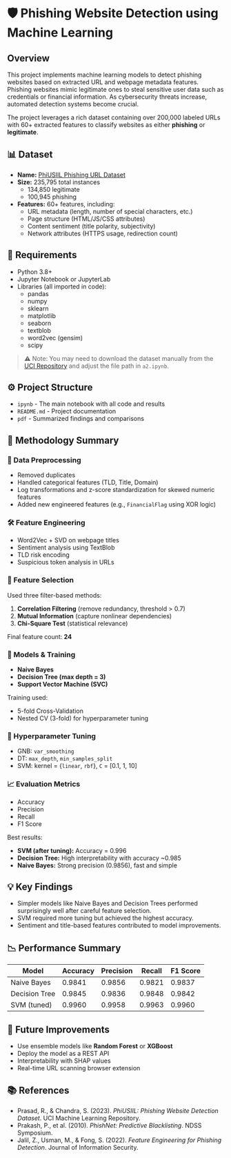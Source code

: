 # 🛡️ Phishing Website Detection using Machine Learning

## Overview

This project implements machine learning models to detect phishing websites based on extracted URL and webpage metadata features. Phishing websites mimic legitimate ones to steal sensitive user data such as credentials or financial information. As cybersecurity threats increase, automated detection systems become crucial.

The project leverages a rich dataset containing over 200,000 labeled URLs with 60+ extracted features to classify websites as either **phishing** or **legitimate**.

## 📊 Dataset

- **Name:** [PhiUSIIL Phishing URL Dataset](https://archive.ics.uci.edu/dataset/967/phiusiil+phishing+url+dataset)
- **Size:** 235,795 total instances
  - 134,850 legitimate
  - 100,945 phishing
- **Features:** 60+ features, including:
  - URL metadata (length, number of special characters, etc.)
  - Page structure (HTML/JS/CSS attributes)
  - Content sentiment (title polarity, subjectivity)
  - Network attributes (HTTPS usage, redirection count)

## 🔧 Requirements

- Python 3.8+
- Jupyter Notebook or JupyterLab
- Libraries (all imported in code):
  - pandas
  - numpy
  - sklearn
  - matplotlib
  - seaborn
  - textblob
  - word2vec (gensim)
  - scipy

> ⚠️ Note: You may need to download the dataset manually from the [UCI Repository](https://archive.ics.uci.edu/dataset/967/phiusiil+phishing+url+dataset) and adjust the file path in `a2.ipynb`.

## ⚙️ Project Structure

- `ipynb` - The main notebook with all code and results
- `README.md` - Project documentation
- `pdf`  - Summarized findings and comparisons 

## 📌 Methodology Summary

### 🧹 Data Preprocessing

- Removed duplicates
- Handled categorical features (TLD, Title, Domain)
- Log transformations and z-score standardization for skewed numeric features
- Added new engineered features (e.g., `FinancialFlag` using XOR logic)

### 🛠️ Feature Engineering

- Word2Vec + SVD on webpage titles
- Sentiment analysis using TextBlob
- TLD risk encoding
- Suspicious token analysis in URLs

### 🧪 Feature Selection

Used three filter-based methods:
1. **Correlation Filtering** (remove redundancy, threshold > 0.7)
2. **Mutual Information** (capture nonlinear dependencies)
3. **Chi-Square Test** (statistical relevance)

Final feature count: **24**

### 🤖 Models & Training

- **Naive Bayes**
- **Decision Tree (max depth = 3)**
- **Support Vector Machine (SVC)**

Training used:
- 5-fold Cross-Validation
- Nested CV (3-fold) for hyperparameter tuning

### 🧮 Hyperparameter Tuning

- GNB: `var_smoothing`
- DT: `max_depth`, `min_samples_split`
- SVM: kernel = {`linear`, `rbf`}, `C` = [0.1, 1, 10]

### 📈 Evaluation Metrics

- Accuracy
- Precision
- Recall
- F1 Score

Best results:
- **SVM (after tuning):** Accuracy = 0.996
- **Decision Tree:** High interpretability with accuracy ~0.985
- **Naive Bayes:** Strong precision (0.9856), fast and simple

## 💡 Key Findings

- Simpler models like Naive Bayes and Decision Trees performed surprisingly well after careful feature selection.
- SVM required more tuning but achieved the highest accuracy.
- Sentiment and title-based features contributed to model improvements.

## 📉 Performance Summary

| Model         | Accuracy | Precision | Recall | F1 Score |
|---------------|----------|-----------|--------|----------|
| Naive Bayes   | 0.9841   | 0.9856    | 0.9821 | 0.9837   |
| Decision Tree | 0.9845   | 0.9836    | 0.9848 | 0.9842   |
| SVM (tuned)   | 0.9960   | 0.9958    | 0.9963 | 0.9960   |

## 🧠 Future Improvements

- Use ensemble models like **Random Forest** or **XGBoost**
- Deploy the model as a REST API
- Interpretability with SHAP values
- Real-time URL scanning browser extension

## 📚 References

- Prasad, R., & Chandra, S. (2023). *PhiUSIIL: Phishing Website Detection Dataset*. UCI Machine Learning Repository.
- Prakash, P., et al. (2010). *PhishNet: Predictive Blacklisting*. NDSS Symposium.
- Jalil, Z., Usman, M., & Fong, S. (2022). *Feature Engineering for Phishing Detection*. Journal of Information Security.
